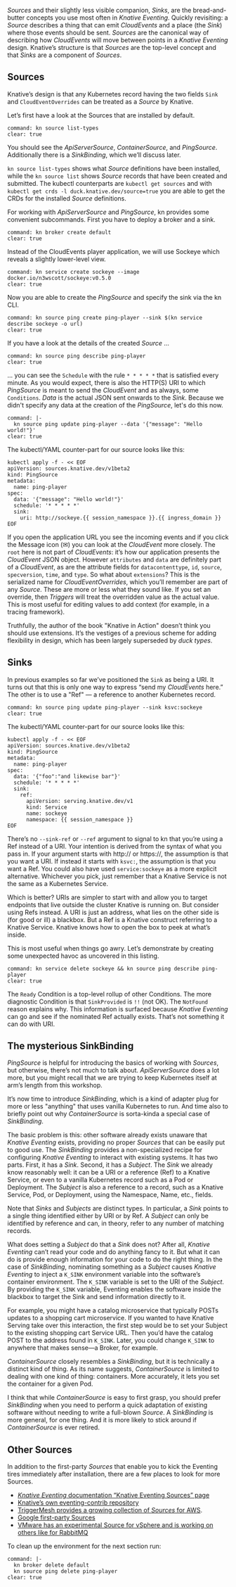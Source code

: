*Sources* and their slightly less visible companion, *Sinks*, are the bread-and-butter concepts you use most often in *Knative Eventing*. Quickly revisiting: a *Source* describes a thing that can emit *CloudEvents* and a place (the *Sink*) where those events should be sent. *Sources* are the canonical way of describing how *CloudEvents* will move between points in a *Knative Eventing* design.
Knative’s structure is that *Sources* are the top-level concept and that *Sinks* are a component of *Sources*.

## Sources
Knative’s design is that any Kubernetes record having the two fields `Sink` and `CloudEventOverrides` can be treated as a *Source* by Knative. 

Let’s first have a look at the Sources that are installed by default.
```terminal:execute
command: kn source list-types
clear: true
```
You should see the *ApiServerSource*, *ContainerSource*, and *PingSource*. Additionally there is a *SinkBinding*, which we’ll discuss later.

`kn source list-types` shows what *Source* definitions have been installed, while the `kn source list` shows *Source* records that have been created and submitted. The kubectl counterparts are `kubectl get sources` and with `kubectl get crds -l duck.knative.dev/source=true` you are able to get the CRDs for the installed *Source* definitions.

For working with *ApiServerSource* and *PingSource*, kn provides some convenient subcommands. First you have to deploy a broker and a sink.
```terminal:execute
command: kn broker create default
clear: true
```
Instead of the CloudEvents player application, we will use Sockeye which reveals a slightly lower-level view.
```terminal:execute
command: kn service create sockeye --image docker.io/n3wscott/sockeye:v0.5.0
clear: true
```

Now you are able to create the *PingSource* and specify the sink via the kn CLI.
```terminal:execute
command: kn source ping create ping-player --sink $(kn service describe sockeye -o url)
clear: true
```
If you have a look at the details of the created *Source* ...
```terminal:execute
command: kn source ping describe ping-player
clear: true
```
... you can see the `Schedule` with the rule `* * * * *` that is satisfied every minute.
As you would expect, there is also the HTTP(S) URI to which *PingSource* is meant to send the *CloudEvent* and as always, some `Conditions`.
*Data* is the actual JSON sent onwards to the *Sink*. Because we didn't specify any data at the creation of the *PingSource*, let's do this now.
```terminal:execute
command: |-
  kn source ping update ping-player --data '{"message": "Hello world!"}'
clear: true
```
The kubectl/YAML counter-part for our source looks like this:
```
kubectl apply -f - << EOF
apiVersion: sources.knative.dev/v1beta2
kind: PingSource
metadata:
  name: ping-player
spec:
  data: '{"message": "Hello world!"}'
  schedule: '* * * * *'
  sink:
    uri: http://sockeye.{{ session_namespace }}.{{ ingress_domain }} 
EOF
```

If you open the application URL you see the incoming events and if you click the Message icon (✉) you can look at the *CloudEvent* more closely. 
The `root` here is not part of *CloudEvents*: it’s how our application presents the *CloudEvent* JSON object. However `attributes` and `data` are definitely part of a *CloudEvent*, as are the attribute fields for `datacontenttype`, `id`, `source`, `specversion`, `time`, and `type`.
So what about `extensions`? This is the serialized name for *CloudEventOverrides*, which you’ll remember are part of any *Source*. These are more or less what they sound like. If you set an override, then *Triggers* will treat the overridden value as the actual value. This is most useful for editing values to add context (for example, in a tracing framework). 

Truthfully, the author of the book "Knative in Action" doesn’t think you should use extensions. It’s the vestiges of a previous scheme for adding flexibility in design, which has been largely superseded by *duck types*.

## Sinks

In previous examples so far we’ve positioned the `Sink` as being a URI. It turns out that this is only one way to express “send my *CloudEvents* here.” The other is to use a "Ref" — a reference to another Kubernetes record.
```terminal:execute
command: kn source ping update ping-player --sink ksvc:sockeye
clear: true
```
The kubectl/YAML counter-part for our source looks like this:
```
kubectl apply -f - << EOF
apiVersion: sources.knative.dev/v1beta2
kind: PingSource
metadata:
  name: ping-player
spec:
  data: '{"foo":"and likewise bar"}'
  schedule: '* * * * *'
  sink:
    ref:
      apiVersion: serving.knative.dev/v1
      kind: Service
      name: sockeye
      namespace: {{ session_namespace }}
EOF
```
There’s no `--sink-ref` or `--ref` argument to signal to kn that you’re using a Ref instead of a URI. Your intention is derived from the syntax of what you pass in. If your argument starts with http:// or https://, the assumption is that you want a URI. If instead it starts with `ksvc:`, the assumption is that you want a Ref. You could also have used `service:sockeye` as a more explicit alternative. Whichever you pick, just remember that a Knative Service is not the same as a Kubernetes Service.

Which is better? URIs are simpler to start with and allow you to target endpoints that live outside the cluster Knative is running on. But consider using Refs instead. A URI is just an address, what lies on the other side is (for good or ill) a blackbox. But a Ref is a Knative construct referring to a Knative Service. Knative knows how to open the box to peek at what’s inside.

This is most useful when things go awry. Let’s demonstrate by creating some unexpected havoc as uncovered in this listing.
```terminal:execute
command: kn service delete sockeye && kn source ping describe ping-player
clear: true
```
The `Ready` Condition is a top-level rollup of other Conditions. The more diagnostic Condition is that `SinkProvided` is `!!` (not OK). The `NotFound` reason explains why. This information is surfaced because *Knative Eventing* can go and see if the nominated Ref actually exists. That’s not something it can do with URI. 

## The mysterious SinkBinding

*PingSource* is helpful for introducing the basics of working with *Sources*, but otherwise, there’s not much to talk about. *ApiServerSource* does a lot more, but you might recall that we are trying to keep Kubernetes itself at arm’s length from this workshop.

It’s now time to introduce *SinkBinding*, which is a kind of adapter plug for more or less "anything" that uses vanilla Kubernetes to run. And time also to briefly point out why *ContainerSource* is sorta-kinda a special case of *SinkBinding*.

The basic problem is this: other software already exists unaware that *Knative Eventing* exists, providing no proper *Sources* that can be easily put to good use. 
The *SinkBinding* provides a non-specialized recipe for configuring *Knative Eventing* to interact with existing systems. It has two parts. First, it has a *Sink*. Second, it has a *Subject*. The *Sink* we already know reasonably well: it can be a URI or a reference (Ref) to a Knative Service, or even to a vanilla Kubernetes record such as a Pod or Deployment. The *Subject* is also a reference to a record, such as a Knative Service, Pod, or Deployment, using the Namespace, Name, etc., fields.

Note that *Sinks* and *Subjects* are distinct types. In particular, a *Sink* points to a single thing identified either by URI or by Ref. A *Subject* can only be identified by reference and can, in theory, refer to any number of matching records. 

What does setting a *Subject* do that a *Sink* does not? After all, *Knative Eventing* can’t read your code and do anything fancy to it. But what it can do is provide enough information for your code to do the right thing. In the case of *SinkBinding*, nominating something as a *Subject* causes *Knative Eventing* to inject a `K_SINK` environment variable into the software’s container environment. The `K_SINK` variable is set to the URI of the *Subject*. By providing the `K_SINK` variable, Eventing enables the software inside the blackbox to target the Sink and send information directly to it.

For example, you might have a catalog microservice that typically POSTs updates to a shopping cart microservice. If you wanted to have Knative Serving take over this interaction, the first step would be to set your Subject to the existing shopping cart Service URL. Then you’d have the catalog POST to the address found in `K_SINK`. Later, you could change `K_SINK` to anywhere that makes sense—a Broker, for example.

*ContainerSource* closely resembles a *SinkBinding*, but it is technically a distinct kind of thing. As its name suggests, *ContainerSource* is limited to dealing with one kind of thing: containers. More accurately, it lets you set the container for a given Pod.

I think that while *ContainerSource* is easy to first grasp, you should prefer *SinkBinding* when you need to perform a quick adaptation of existing software without needing to write a full-blown *Source*. A *SinkBinding* is more general, for one thing. And it is more likely to stick around if *ContainerSource* is ever retired.

## Other Sources
In addition to the first-party *Sources* that enable you to kick the Eventing tires immediately after installation, there are a few places to look for more Sources.
- [*Knative Eventing* documentation “Knative Eventing Sources” page](https://knative.dev/docs/eventing/sources/)
- [Knative’s own eventing-contrib repository](https://github.com/knative/eventing-contrib)
- [TriggerMesh provides a growing collection of *Sources* for AWS](https://github.com/triggermesh/aws-event-sources).
- [Google first-party Sources](https://github.com/google/knative-gcp)
- [VMware has an experimental Source for vSphere and is working on others like for RabbitMQ](https://github.com/vmware-tanzu/sources-for-knative)

To clean up the environment for the next section run:
```terminal:execute
command: |-
  kn broker delete default
  kn source ping delete ping-player
clear: true
```





